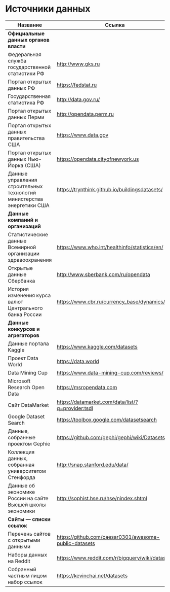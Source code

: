 # Источники данных

| Название                        | Ссылка |
|----------|----------|
| **Официальные данных органов власти**           |
| Федеральная служба государственной статистики РФ  |http://www.gks.ru  | 
| Портал открытых данных РФ | https://fedstat.ru | 
| Государственная статистика РФ   |  http://data.gov.ru/| 
| Портал открытых данных Перми  |  http://opendata.perm.ru  | 
| Портал открытых данных правительства США   | https://www.data.gov| 
| Портал открытых данных Нью-Йорка (США)   |  https://opendata.cityofnewyork.us| 
| Данные управления строительных технологий министерства энергетики США   |  https://trynthink.github.io/buildingsdatasets/ | 
| **Данные компаний и организаций** | 
| Статистические данные Всемирной организации здравоохранения   | https://www.who.int/healthinfo/statistics/en/ | 
| Открытые данные Сбербанка  |  http://www.sberbank.com/ru/opendata | 
| История изменения курса валют Центрального банка России | https://www.cbr.ru/currency_base/dynamics/  | 
| **Данные конкурсов и агрегаторов**  | 
| Данные портала Kaggle   |  https://www.kaggle.com/datasets | 
| Проект Data World   | https://data.world  | 
| Data Mining Cup   |  https://www.data-mining-cup.com/reviews/ | 
| Microsoft Research Open Data   |  https://msropendata.com | 
| Сайт DataMarket   | https://datamarket.com/data/list/?q=provider:tsdl  | 
| Google Dataset Search  |  https://toolbox.google.com/datasetsearch | 
| Данные, собранные проектом Gephie   | https://github.com/gephi/gephi/wiki/Datasets  | 
| Коллекция данных, собранная университетом Стенфорда   |  http://snap.stanford.edu/data/ | 
| Данные об экономике России на сайте Высшей школы экономики  |  http://sophist.hse.ru/hse/nindex.shtml | 
| **Сайты — списки ссылок**  | 
| Перечень сайтов с открытыми данными  | https://github.com/caesar0301/awesome-public-datasets  | 
| Наборы данных на Reddit  |  https://www.reddit.com/r/bigquery/wiki/datasets | 
| Собранный частным лицом набор ссылок   | https://kevinchai.net/datasets  | 


